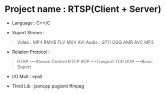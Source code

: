 # Project name : RTSP(Client + Server)
+ Language : C++/C

+ Suport Stream : 
>  Video : MP4 RMVB FLV MKV AVI 
>  Audio : G711 OGG AMR AVC MP3

+ Relation Protocol : 
>  RTSP      ---Stream Control
>  RTCP RDP  ---Trasport
>  TCP UDP   ---Basic Suport
                      
+ I/O Mult : epoll

+ Third Lib : jsoncpp pugixml ffmpeg
